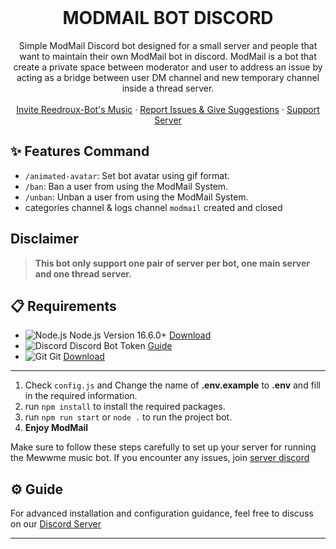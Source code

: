 <br />
<p align="center">
  <a href="https://reedroux.biz/support">
  </a>

  <h1 align="center">MODMAIL BOT DISCORD</h1>

  <p align="center">Simple ModMail Discord bot designed for a small server and people that want to maintain their own ModMail bot in discord. ModMail is a bot that create a private space between moderator and user to address an issue by acting as a bridge between user DM channel and new temporary channel inside a thread server.
    <br />
    <br />
    <a href="https://reedroux.biz">Invite Reedroux-Bot's Music</a>
    ·
    <a href="https://github.com/dawgcodes/modmail-bot">Report Issues & Give Suggestions</a>
    ·
    <a href="https://reedroux.biz/support">Support Server</a>
  </p>
</p>

## ✨ Features Command
- `/animated-avatar`: Set bot avatar using gif format.
- `/ban`: Ban a user from using the ModMail System.
- `/unban`: Unban a user from using the ModMail System.
- categories channel & logs channel `modmail` created and closed

## Disclaimer
> **This bot only support one pair of server per bot, one main server and one thread server.**


## 📋 Requirements
- ![Node.js](https://img.shields.io/badge/Node.js-026E00?style=for-the-badge) Node.js Version 16.6.0+ [Download](https://nodejs.org/en/download)
- ![Discord](https://img.shields.io/badge/Discord-404EED?style=for-the-badge) Discord Bot Token [Guide](https://discordjs.guide/preparations/setting-up-a-bot-application.html#creating-your-bot)
- ![Git](https://img.shields.io/badge/Git-F05033?style=for-the-badge) Git [Download](https://git-scm.com/downloads)
---


1. Check `config.js` and Change the name of **.env.example** to **.env** and fill in the required information.
2. run `npm install` to install the required packages.
3. run `npm run start` or `node .` to run the project bot.
4. **Enjoy ModMail**


Make sure to follow these steps carefully to set up your server for running the Mewwme music bot. If you encounter any issues, join [server discord](https://reedroux.biz/support)

## ⚙️ Guide
For advanced installation and configuration guidance, feel free to discuss on our [Discord Server](https://reedroux.biz/support)

---
